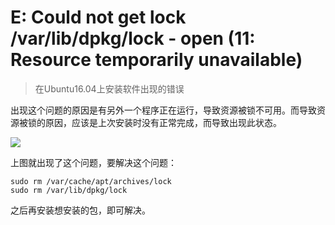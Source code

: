 # E: Could not get lock /var/lib/dpkg/lock - open (11: Resource temporarily unavailable) #

> 在Ubuntu16.04上安装软件出现的错误

出现这个问题的原因是有另外一个程序正在运行，导致资源被锁不可用。而导致资源被锁的原因，应该是上次安装时没有正常完成，而导致出现此状态。

![](http://i.imgur.com/u8XKqBj.png)

上图就出现了这个问题，要解决这个问题：

	sudo rm /var/cache/apt/archives/lock
	sudo rm /var/lib/dpkg/lock

之后再安装想安装的包，即可解决。

